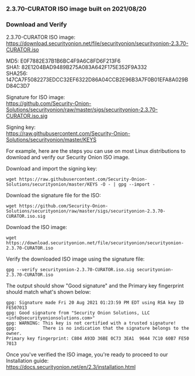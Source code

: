 ### 2.3.70-CURATOR ISO image built on 2021/08/20



### Download and Verify

2.3.70-CURATOR ISO image:  
https://download.securityonion.net/file/securityonion/securityonion-2.3.70-CURATOR.iso

MD5: E0F7882E37B1B6BC4F9A6C8FD6F213F6  
SHA1: 82E1204BAD9489B275A083A642F175E352F9A332  
SHA256: 147CA7F5082273EDCC32EF6322D86A04CCB2E96B3A7F0B01EFA8A029BD84C3D7 

Signature for ISO image:  
https://github.com/Security-Onion-Solutions/securityonion/raw/master/sigs/securityonion-2.3.70-CURATOR.iso.sig

Signing key:  
https://raw.githubusercontent.com/Security-Onion-Solutions/securityonion/master/KEYS  

For example, here are the steps you can use on most Linux distributions to download and verify our Security Onion ISO image.

Download and import the signing key:  
```
wget https://raw.githubusercontent.com/Security-Onion-Solutions/securityonion/master/KEYS -O - | gpg --import -  
```

Download the signature file for the ISO:  
```
wget https://github.com/Security-Onion-Solutions/securityonion/raw/master/sigs/securityonion-2.3.70-CURATOR.iso.sig
```

Download the ISO image:  
```
wget https://download.securityonion.net/file/securityonion/securityonion-2.3.70-CURATOR.iso
```

Verify the downloaded ISO image using the signature file:  
```
gpg --verify securityonion-2.3.70-CURATOR.iso.sig securityonion-2.3.70-CURATOR.iso
```

The output should show "Good signature" and the Primary key fingerprint should match what's shown below:
```
gpg: Signature made Fri 20 Aug 2021 01:23:59 PM EDT using RSA key ID FE507013
gpg: Good signature from "Security Onion Solutions, LLC <info@securityonionsolutions.com>"
gpg: WARNING: This key is not certified with a trusted signature!
gpg:          There is no indication that the signature belongs to the owner.
Primary key fingerprint: C804 A93D 36BE 0C73 3EA1  9644 7C10 60B7 FE50 7013
```

Once you've verified the ISO image, you're ready to proceed to our Installation guide:  
https://docs.securityonion.net/en/2.3/installation.html
